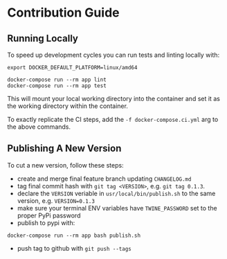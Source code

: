 # Contribution Guide

## Running Locally

To speed up development cycles you can run tests and linting locally with:
```
export DOCKER_DEFAULT_PLATFORM=linux/amd64

docker-compose run --rm app lint
docker-compose run --rm app test
```
This will mount your local working directory into the container and set it as the working directory within the container.

To exactly replicate the CI steps, add the `-f docker-compose.ci.yml` arg to the above commands.

## Publishing A New Version

To cut a new version, follow these steps:

- create and merge final feature branch updating `CHANGELOG.md`
- tag final commit hash with `git tag <VERSION>`, e.g. `git tag 0.1.3`.
- declare the `VERSION` veriable in `usr/local/bin/publish.sh` to the same version, e.g. `VERSION=0.1.3`
- make sure your terminal ENV variables have `TWINE_PASSWORD` set to the proper PyPi password
- publish to pypi with:
```
docker-compose run --rm app bash publish.sh
```
- push tag to github with `git push --tags`

